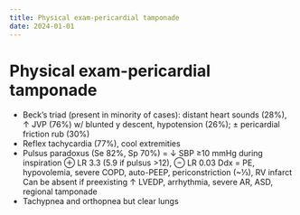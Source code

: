 ```yaml
---
title: Physical exam-pericardial tamponade
date: 2024-01-01
---
```

# Physical exam-pericardial tamponade

* Beck’s triad (present in minority of cases): distant heart sounds (28%), ↑ JVP (76%) w/ blunted y descent, hypotension (26%); ± pericardial friction rub (30%)
* Reflex tachycardia (77%), cool extremities
* Pulsus paradoxus (Se 82%, Sp 70%) = ↓ SBP ≥10 mmHg during inspiration
⊕ LR 3.3 (5.9 if pulsus >12), ⊖ LR 0.03
Ddx = PE, hypovolemia, severe COPD, auto-PEEP, periconstriction (~⅓), RV infarct
Can be absent if preexisting ↑ LVEDP, arrhythmia, severe AR, ASD, regional tamponade
* Tachypnea and orthopnea but clear lungs
